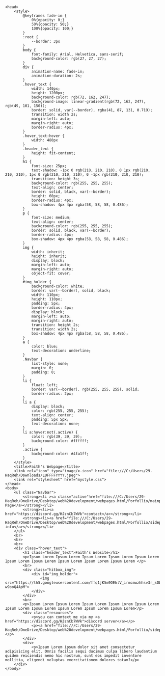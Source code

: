     <head>
        <style>
            @keyframes fade-in {
                0%{opacity: 0;}
                50%{opacity: 50;}
                100%{opacity: 100;}
            }
            :root {
                --border: 3px
            }
            body {
                font-family: Arial, Helvetica, sans-serif;
                background-color: rgb(27, 27, 27);   
            }
            div {
                animation-name: fade-in;
                animation-duration: 2s;
            }
            .hover_text {
                width: 140px;
                height: 1200px;
                background-color: rgb(72, 162, 247);
                background-image: linear-gradient(rgb(72, 162, 247), rgb(49, 101, 150));
                border: solid, var(--border), rgba(41, 87, 131, 0.719);
                transition: width 2s;
                margin-left: auto;
                margin-right: auto;
                border-radius: 4px;
            }
            .hover_text:hover {
                width: 480px
            }
            .header_text {
                height: fit-content;
            }
            h1 {
                font-size: 25px;
                text-shadow: -1px 0 rgb(210, 210, 210), 0 1px rgb(210, 210, 210), 1px 0 rgb(210, 210, 210), 0 -1px rgb(210, 210, 210);
                transition: height 3s;
                background-color: rgb(255, 255, 255);
                text-align: center;
                border: solid, black, var(--border);
                height: 60px;
                border-radius: 4px;
                box-shadow: 4px 4px rgba(58, 58, 58, 0.486);
            }
            p {
                font-size: medium;
                text-align: center;
                background-color: rgb(255, 255, 255);
                border: solid, black, var(--border);
                border-radius: 4px;
                box-shadow: 4px 4px rgba(58, 58, 58, 0.486);
            }
            img {
                width: inherit;
                height: inherit;
                display: block;
                margin-left: auto;
                margin-right: auto;
                object-fit: cover;
            }
            #img_holder {
                background-color: white;
                border: var(--border), solid, black;
                width: 110px;
                height: 110px;
                padding: 5px;
                border-radius: 4px;
                display: block;
                margin-left: auto;
                margin-right: auto;
                transition: height 2s;
                transition: width 2s;
                box-shadow: 4px 4px rgba(58, 58, 58, 0.486);
            }
            a {
                color: blue;
                text-decoration: underline;
            }
            .Navbar {
                list-style: none;
                margin: 0;
                padding: 0;
            }
            li {
                float: left;
                border: var(--border), rgb(255, 255, 255), solid;
                border-radius: 2px;
            }
            li a {
                display: block;
                color: rgb(255, 255, 255);
                text-align: center;
                padding: 5px 5px;
                text-decoration: none;
            }
            li a:hover:not(.active) {
                color: rgb(39, 39, 39);
                background-color: #ffffff;
            }
            .active {
                background-color: #4fa1ff;
            }
        </style>
        <title>Faith's Webpage</title>
        <link rel="icon" type="image/x-icon" href="file:///C:/Users/29-HaqReh/Downloads/LUFFFFYYYY.jpeg">
        <link rel="stylesheet" href="mystyle.css">
    </head>
    <body>
        <ul class="Navbar">
            <strong><li ><a class="active"href="file:///C:/Users/29-HaqReh/OneDrive/Desktop/web%20development/webpages.html/Porfollio/mainpage.html">Main Page</a></strong></li>
            <strong><li><a href="https://discord.gg/HJznCb7WVk">contact</a></strong></li>
            <strong><li><a href="file:///C:/Users/29-HaqReh/OneDrive/Desktop/web%20development/webpages.html/Porfollio/sidepage.html">extra info</a></strong></li>
        </ul>
        <br>
        <br>
        <br>
        <div class="hover_text">
            <h1 class="header_text">Faith's Website</h1>
            <p>Ipsum Lorem Ipsum Lorem Ipsum Lorem Ipsum Lorem Ipsum Lorem Ipsum Lorem Ipsum Lorem Ipsum Lorem Ipsum Lorem Ipsum Lorem </p>
            <br>
            <div class="hitbox_img">
                <div id="img_holder">
                    <img src="https://lh5.googleusercontent.com/ffq1jK5m9OEhlV_irmcmwzhhsv3r_sObg1Z_mo7UQrc5KNN7OGVMgQvRAiYPttorGx0uAYaWoiNej-w9ooQ4ApM">
                </div>
            </div>
            <br>
            <p>Ipsum Lorem Ipsum Lorem Ipsum Lorem Ipsum Lorem Ipsum Lorem Ipsum Lorem Ipsum Lorem Ipsum Lorem Ipsum Lorem Ipsum Lorem</p>
            <div class="resources">
                <p>you can context me via my <a href="https://discord.gg/HJznCb7WVk">discord server</a></p>
                <p><a href="file:///C:/Users/29-HaqReh/OneDrive/Desktop/web%20development/webpages.html/Porfollio/sidepage.html">Test</a></p>
            </div>
            <div>
                <p>Ipsum Lorem ipsum dolor sit amet consectetur adipisicing elit. Omnis facilis sequi ducimus culpa libero laudantium quidem reiciendis nemo hic nostrum, sunt eos impedit inventore mollitia, eligendi voluptas exercitationem dolores totam?</p>
        </div>
    </body>
